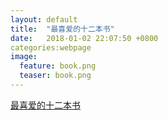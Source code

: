 ```yaml
---  
layout: default  
title:  "最喜爱的十二本书"  
date:   2018-01-02 22:07:50 +0800  
categories:webpage
image:
  feature: book.png
  teaser: book.png
---  
```


<a href="/portfolio/book/index.html">最喜爱的十二本书</a>